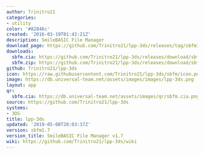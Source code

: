 ```yaml
---
author: Trinitro21
categories:
- utility
color: '#82846c'
created: '2016-03-19T01:42:21Z'
description: SmileBASIC File Manager
download_page: https://github.com/Trinitro21/lpp-3ds/releases/tag/sbfm1.7
downloads:
  sbfm.cia: https://github.com/Trinitro21/lpp-3ds/releases/download/sbfm1.7/sbfm.cia
  sbfm.zip: https://github.com/Trinitro21/lpp-3ds/releases/download/sbfm1.7/sbfm.zip
github: Trinitro21/lpp-3ds
icon: https://raw.githubusercontent.com/Trinitro21/lpp-3ds/sbfm/icon.png
image: https://db.universal-team.net/assets/images/images/lpp-3ds.png
layout: app
qr:
  sbfm.cia: https://db.universal-team.net/assets/images/qr/sbfm.cia.png
source: https://github.com/Trinitro21/lpp-3ds
systems:
- 3DS
title: lpp-3ds
updated: '2019-05-08T20:03:37Z'
version: sbfm1.7
version_title: SmileBASIC File Manager v1.7
wiki: https://github.com/Trinitro21/lpp-3ds/wiki
---
```

